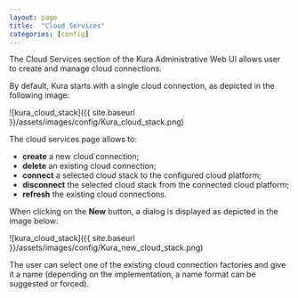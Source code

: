 ```yaml
---
layout: page
title:  "Cloud Services"
categories: [config]
---
```


The Cloud Services section of the Kura Administrative Web UI allows user to create and manage cloud connections.

By default, Kura starts with a single cloud connection, as depicted in the following image:

![kura_cloud_stack]({{ site.baseurl }}/assets/images/config/Kura_cloud_stack.png)

The cloud services page allows to:
- **create** a new cloud connection;
- **delete** an existing cloud connection;
- **connect** a selected cloud stack to the configured cloud platform;
- **disconnect** the selected cloud stack from the connected cloud platform;
- **refresh** the existing cloud connections.

When clicking on the **New** button, a dialog is displayed as depicted in the image below:

![kura_cloud_stack]({{ site.baseurl }}/assets/images/config/Kura_new_cloud_stack.png)

The user can select one of the existing cloud connection factories and give it a name (depending on the implementation, a name format can be suggested or forced).